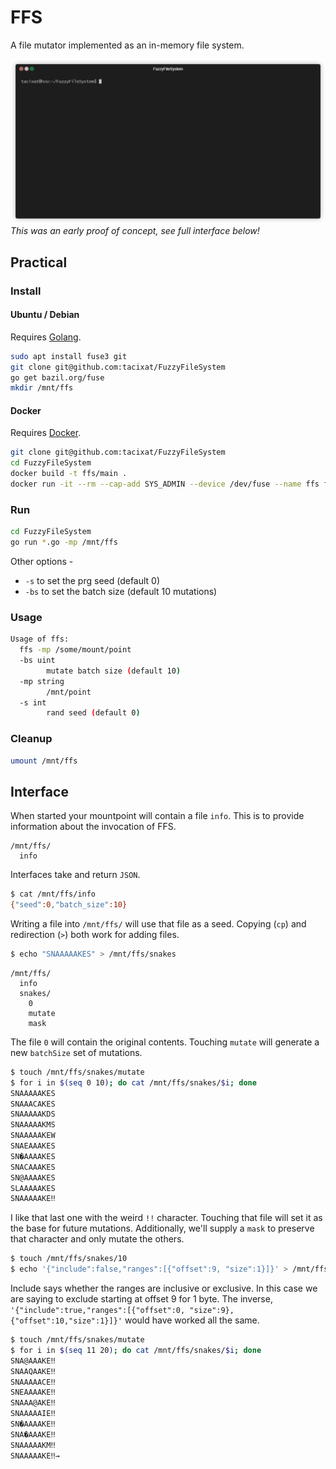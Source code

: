 # FFS

A file mutator implemented as an in-memory file system. 

![OLD DEMO](demo.gif)
*This was an early proof of concept, see full interface below!*

## Practical

### Install

#### Ubuntu / Debian

Requires [Golang](https://golang.org/dl/).

```bash
sudo apt install fuse3 git
git clone git@github.com:tacixat/FuzzyFileSystem
go get bazil.org/fuse
mkdir /mnt/ffs
```

#### Docker

Requires [Docker](https://www.docker.com/products/docker-desktop).

```bash
git clone git@github.com:tacixat/FuzzyFileSystem
cd FuzzyFileSystem
docker build -t ffs/main .
docker run -it --rm --cap-add SYS_ADMIN --device /dev/fuse --name ffs ffs/main
```

### Run

```bash
cd FuzzyFileSystem
go run *.go -mp /mnt/ffs
```

Other options -
* `-s` to set the prg seed (default 0) 
* `-bs` to set the batch size (default 10 mutations)

### Usage

```bash
Usage of ffs:
  ffs -mp /some/mount/point
  -bs uint
        mutate batch size (default 10)
  -mp string
        /mnt/point
  -s int
        rand seed (default 0)
```

### Cleanup

```bash
umount /mnt/ffs
```

## Interface

When started your mountpoint will contain a file `info`. This is to provide information about the invocation of FFS.

```
/mnt/ffs/
  info
```

Interfaces take and return `JSON`.

```bash
$ cat /mnt/ffs/info
{"seed":0,"batch_size":10}
```

Writing a file into `/mnt/ffs/` will use that file as a seed. Copying (`cp`) and redirection (`>`) both work for adding files.

```bash
$ echo "SNAAAAAKES" > /mnt/ffs/snakes
```

```
/mnt/ffs/
  info
  snakes/
    0
    mutate
    mask
```

The file `0` will contain the original contents. Touching `mutate` will generate a new `batchSize` set of mutations.

```bash
$ touch /mnt/ffs/snakes/mutate
$ for i in $(seq 0 10); do cat /mnt/ffs/snakes/$i; done
SNAAAAAKES
SNAAACAKES
SNAAAAAKDS
SNAAAAAKMS
SNAAAAAKEW
SNAEAAAKES
SN�AAAAKES
SNACAAAKES
SN@AAAAKES
SLAAAAAKES
SNAAAAAKE‼
```

I like that last one with the weird `!!` character. Touching that file will set it as the base for future mutations. Additionally, we'll supply a `mask` to preserve that character and only mutate the others.

```bash
$ touch /mnt/ffs/snakes/10
$ echo '{"include":false,"ranges":[{"offset":9, "size":1}]}' > /mnt/ffs/snakes/mask
```

Include says whether the ranges are inclusive or exclusive. In this case we are saying to exclude starting at offset 9 for 1 byte. The inverse, `'{"include":true,"ranges":[{"offset":0, "size":9},{"offset":10,"size":1}]}'` would have worked all the same.

```bash
$ touch /mnt/ffs/snakes/mutate
$ for i in $(seq 11 20); do cat /mnt/ffs/snakes/$i; done
SNA@AAAKE‼
SNAAQAAKE‼
SNAAAAACE‼
SNEAAAAKE‼
SNAAA@AKE‼
SNAAAAAIE‼
SN�AAAAKE‼
SNA�AAAKE‼
SNAAAAAKM‼
SNAAAAAKE‼→
```